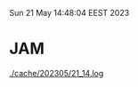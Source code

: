 Sun 21 May 14:48:04 EEST 2023
# JAM
<a href='./cache/202305/21_14.log'>./cache/202305/21_14.log</a>
